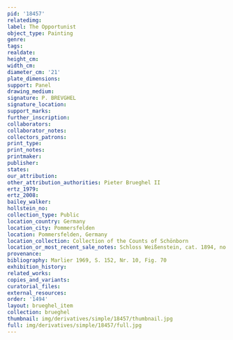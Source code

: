 ```yaml
---
pid: '18457'
relatedimg: 
label: The Opportunist
object_type: Painting
genre: 
tags: 
realdate: 
height_cm: 
width_cm: 
diameter_cm: '21'
plate_dimensions: 
support: Panel
drawing_medium: 
signature: P. BREVGHEL
signature_location: 
support_marks: 
further_inscription: 
collaborators: 
collaborator_notes: 
collectors_patrons: 
print_type: 
print_notes: 
printmaker: 
publisher: 
states: 
our_attribution: 
other_attribution_authorities: Pieter Brueghel II
ertz_1979: 
ertz_2008: 
bailey_walker: 
hollstein_no: 
collection_type: Public
location_country: Germany
location_city: Pommersfelden
location: Pommersfelden, Germany
location_collection: Collection of the Counts of Schönborn
location_or_most_recent_sale_notes: Schloss Weißenstein, cat. 1894, no. 72g
provenance: 
bibliography: Marlier 1969, S. 152, Nr. 10, Fig. 70
exhibition_history: 
related_works: 
copies_and_variants: 
curatorial_files: 
external_resources: 
order: '1494'
layout: brueghel_item
collection: brueghel
thumbnail: img/derivatives/simple/18457/thumbnail.jpg
full: img/derivatives/simple/18457/full.jpg
---
```

